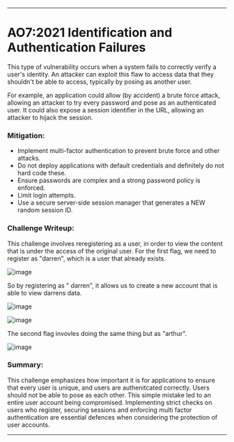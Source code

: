 ***
# AO7:2021 Identification and Authentication Failures
This type of vulnerability occurs when a system fails to correctly verify a user's identity. An attacker can exploit this flaw to access data that they shouldn't be able to access, typically by posing as another user. 

For example, an application could allow (by accident) a brute force attack, allowing an attacker to try every password and pose as an authenticated user. It could also expose a session identifier in the URL, allowing an attacker to hijack the session. 



### Mitigation:
- Implement multi-factor authentication to prevent brute force and other attacks. 
- Do not deploy applications with default credentials and definitely do not hard code these.
- Ensure passwords are complex and a strong password policy is enforced.
- Limit login attempts.
- Use a secure server-side session manager that generates a NEW random session ID. 

### Challenge Writeup:

This challenge involves reregistering as a user, in order to view the content that is under the access of the original user.
For the first flag, we need to register as "darren", which is a user that already exists. 

![image](https://github.com/user-attachments/assets/e591c646-23e2-456d-85ea-ec39bbd2d145)

So by registering as " darren", it allows us to  create a new account that is able to view darrens data. 

![image](https://github.com/user-attachments/assets/bf18b525-64e9-4f2a-96bc-f9e82ad5b431)

![image](https://github.com/user-attachments/assets/e4c8d039-7870-4000-8d81-6151b776ded8)

The second flag invovles doing the same thing but as "arthur". 

![image](https://github.com/user-attachments/assets/e5a060de-66d5-419c-9843-69a49ccd3d66)

### Summary:

This challenge emphasizes how important it is for applications to ensure that every user is unique, and users are authenitcated correctly. 
Users should not be able to pose as each other. This simple mistake led to an entire user account being compromised. 
Implementing strict checks on users who register, securing sessions and enforcing multi factor authentication are essential defences when considering the protection of user accounts. 

***
